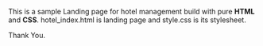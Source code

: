 This is a sample Landing page for hotel management build with pure __HTML__ and __CSS__. hotel_index.html is landing page and style.css is its stylesheet.


Thank You.
